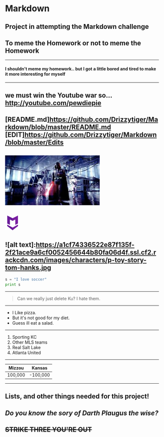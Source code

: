 # Markdown
Project in attempting the Markdown challenge
---
## To meme the Homework or not to meme the Homework
---
#### I shouldn't meme my homework.. but I got a little bored and tired to make it more interesting for myself
---
we must win the Youtube war so...
 <http://youtube.com/pewdiepie>
---
[README.md]<https://github.com/Drizzytiger/Markdown/blob/master/README.md>
[EDIT]<https://github.com/Drizzytiger/Markdown/blob/master/Edits>
---
![alt text](https://github.com/Drizzytiger/Markdown/blob/master/STW2.jpg?raw=true)
---
![alt text](https://github.com/adam-p/markdown-here/raw/master/src/common/images/icon48.png "Logo Title Text 1")
---
![alt text]:https://a1cf74336522e87f135f-2f21ace9a6cf0052456644b80fa06d4f.ssl.cf2.rackcdn.com/images/characters/p-toy-story-tom-hanks.jpg
---
```python
s = "I love soccer"
print s
```
---
> Can we really just delete Ku? 
> I hate them.
---
* I Like pizza.
* But it's not good for my diet.
* Guess ill eat a salad.
---
1. Sporting KC
2. Other MLS teams
3. Real Salt Lake
4. Atlanta United
---
| Mizzou | Kansas |
|--------|--------|
|100,000 |-100,000|
---
**Lists, and other things needed for this project!**
---
*Do you know the sory of Darth Plaugus the wise?*
---
~~STRIKE THREE YOU'RE OUT~~
---
